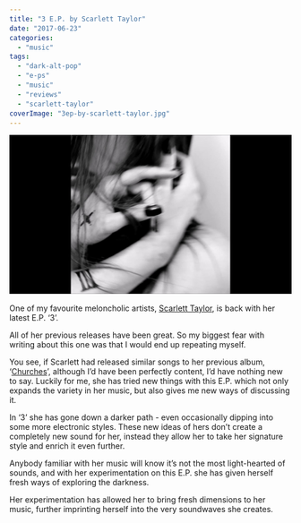 ```yaml
---
title: "3 E.P. by Scarlett Taylor"
date: "2017-06-23"
categories: 
  - "music"
tags: 
  - "dark-alt-pop"
  - "e-ps"
  - "music"
  - "reviews"
  - "scarlett-taylor"
coverImage: "3ep-by-scarlett-taylor.jpg"
---
```


[![](images/3ep-by-scarlett-taylor.jpg)](https://davidpeach.co.uk/wp-content/uploads/2017/06/3ep-by-scarlett-taylor.jpg)

One of my favourite meloncholic artists, [Scarlett Taylor](/2016/09/interview-scarlett-taylor/), is back with her latest E.P. ‘3’.

All of her previous releases have been great. So my biggest fear with writing about this one was that I would end up repeating myself.

You see, if Scarlett had released similar songs to her previous album, ‘[Churches](/2016/09/churches-by-scarlett-taylor/)’, although I’d have been perfectly content, I’d have nothing new to say. Luckily for me, she has tried new things with this E.P. which not only expands the variety in her music, but also gives me new ways of discussing it.

In ‘3’ she has gone down a darker path - even occasionally dipping into some more electronic styles. These new ideas of hers don’t create a completely new sound for her, instead they allow her to take her signature style and enrich it even further.

Anybody familiar with her music will know it’s not the most light-hearted of sounds, and with her experimentation on this E.P. she has given herself fresh ways of exploring the darkness.

Her experimentation has allowed her to bring fresh dimensions to her music, further imprinting herself into the very soundwaves she creates.
